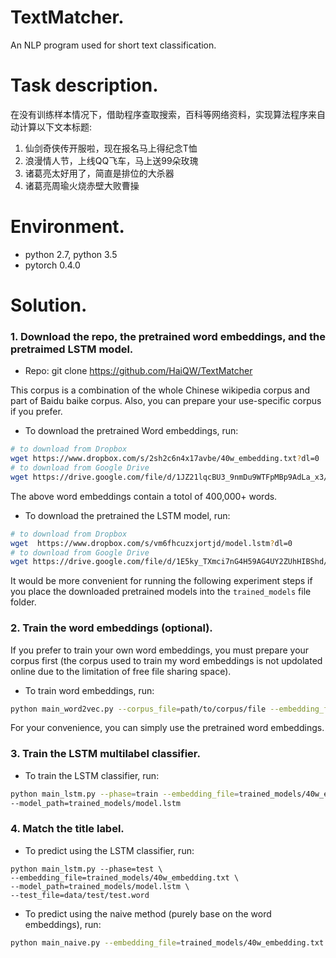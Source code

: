 # TextMatcher.
An NLP program used for short text classification.

# Task description.

在没有训练样本情况下，借助程序查取搜索，百科等网络资料，实现算法程序来自动计算以下文本标题:

1. 仙剑奇侠传开服啦，现在报名马上得纪念T恤
2. 浪漫情人节，上线QQ飞车，马上送99朵玫瑰
3. 诸葛亮太好用了，简直是排位的大杀器
4. 诸葛亮周瑜火烧赤壁大败曹操

# Environment.
  - python 2.7, python 3.5
  - pytorch 0.4.0 
  

# Solution.

### 1. Download the repo, the pretrained word embeddings, and the pretraimed LSTM model.

  - Repo: git clone https://github.com/HaiQW/TextMatcher
  
  This corpus is a combination of the whole Chinese wikipedia corpus and part of Baidu baike corpus.
  Also, you can prepare your use-specific corpus if you prefer.
 
  - To download the pretrained Word embeddings, run:
  ```bash
  # to download from Dropbox
  wget https://www.dropbox.com/s/2sh2c6n4x17avbe/40w_embedding.txt?dl=0 
  # to download from Google Drive
  wget https://drive.google.com/file/d/1JZ21lqcBU3_9nmDu9WTFpMBp9AdLa_x3/view?usp=sharing
  ```
  The above word embeddings contain a totol of 400,000+ words.
  
  - To download the pretrained the LSTM model, run:
  ```bash
  # to download from Dropbox
  wget  https://www.dropbox.com/s/vm6fhcuzxjortjd/model.lstm?dl=0
  # to download from Google Drive
  wget https://drive.google.com/file/d/1E5ky_TXmci7nG4H59AG4UY2ZUhHIBShd/view?usp=sharing
  ```

It would be more convenient for running the following experiment steps 
if you place the downloaded pretrained models into the `trained_models` file folder.


### 2. Train the word embeddings (optional).

  If you prefer to train your own word embeddings, you must prepare your corpus first (the corpus used to train my
  word embeddings is not updolated online due to the limitation of free file sharing space).
  
  - To train word embeddings, run:
  ```bash
  python main_word2vec.py --corpus_file=path/to/corpus/file --embedding_file=path/to/save/embedding/file 
  ```
  For your convenience, you can simply use the pretrained word embeddings.
  

### 3. Train the LSTM multilabel classifier.
  - To train the LSTM classifier, run: 
  ```bash 
  python main_lstm.py --phase=train --embedding_file=trained_models/40w_embedding.txt\
  --model_path=trained_models/model.lstm
  ```
  
### 4. Match the title label.

  - To predict using the LSTM classifier, run: 
  ```
  python main_lstm.py --phase=test \
  --embedding_file=trained_models/40w_embedding.txt \
  --model_path=trained_models/model.lstm \
  --test_file=data/test/test.word 
  ```
  - To predict using the naive method (purely base on the word embeddings), run:
  ```bash
  python main_naive.py --embedding_file=trained_models/40w_embedding.txt --test_file=data/test/test.word 
  ```



